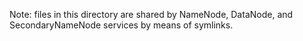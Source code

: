 Note: files in this directory are shared by NameNode, DataNode, and SecondaryNameNode services by means of symlinks. 
